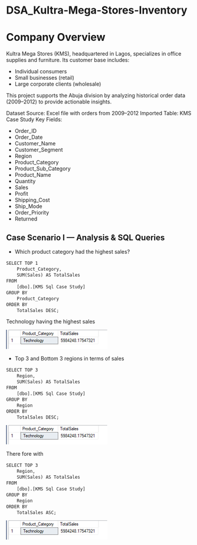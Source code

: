 # DSA_Kultra-Mega-Stores-Inventory
# Company Overview
Kultra Mega Stores (KMS), headquartered in Lagos, specializes in office supplies and furniture. Its customer base includes:
- Individual consumers
- Small businesses (retail)
- Large corporate clients (wholesale)
  
This project supports the Abuja division by analyzing historical order data (2009–2012) to provide actionable insights.


 Dataset
Source: Excel file with orders from 2009–2012
Imported Table: KMS Case Study
Key Fields:
- Order_ID
- Order_Date
- Customer_Name
- Customer_Segment
- Region
- Product_Category
- Product_Sub_Category
- Product_Name
- Quantity
- Sales
- Profit
- Shipping_Cost
- Ship_Mode
- Order_Priority
- Returned

## Case Scenario I — Analysis & SQL Queries

- Which product category had the highest sales?

```
SELECT TOP 1
    Product_Category,
    SUM(Sales) AS TotalSales
FROM 
    [dbo].[KMS Sql Case Study]
GROUP BY 
    Product_Category
ORDER BY 
    TotalSales DESC;

```
Technology having the highest sales 

 ![Line graph](https://github.com/sharifahstella/DSA_Kultra-Mega-Stores-Inventory/blob/main/cate.PNG) 

- Top 3 and Bottom 3 regions in terms of sales

```
SELECT TOP 3
    Region,
    SUM(Sales) AS TotalSales
FROM 
    [dbo].[KMS Sql Case Study]
GROUP BY 
    Region
ORDER BY 
    TotalSales DESC;

```
![Line graph](https://github.com/sharifahstella/DSA_Kultra-Mega-Stores-Inventory/blob/main/cate.PNG) 

There fore with 
```
SELECT TOP 3
    Region,
    SUM(Sales) AS TotalSales
FROM 
    [dbo].[KMS Sql Case Study]
GROUP BY 
    Region
ORDER BY 
    TotalSales ASC;

```
![Line graph](https://github.com/sharifahstella/DSA_Kultra-Mega-Stores-Inventory/blob/main/cate.PNG) 
